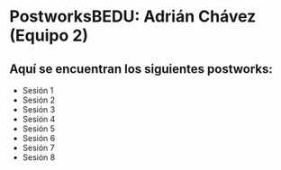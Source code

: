 # PostworksBEDU: Adrián Chávez (Equipo 2)
## Aquí se encuentran los siguientes postworks:
- Sesión 1
- Sesión 2
- Sesión 3
- Sesión 4
- Sesión 5
- Sesión 6
- Sesión 7
- Sesión 8

